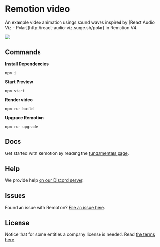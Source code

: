 # Remotion video

<p align="left">
  An example video animation usings sound waves inspired by [React Audio Viz - Polar](http://react-audio-viz.surge.sh/polar) in Remotion V4.
</p>

<p>
<a href="https://www.buymeacoffee.com/alexfernandez"><img src="https://img.buymeacoffee.com/button-api/?text=Buy me a coffee&emoji=&slug=alexfernandez&button_colour=FFDD00&font_colour=000000&font_family=Cookie&outline_colour=000000&coffee_colour=ffffff" /></a>
</p>

## Commands

**Install Dependencies**

```console
npm i
```

**Start Preview**

```console
npm start
```

**Render video**

```console
npm run build
```

**Upgrade Remotion**

```console
npm run upgrade
```

## Docs

Get started with Remotion by reading the [fundamentals page](https://www.remotion.dev/docs/the-fundamentals).

## Help

We provide help [on our Discord server](https://discord.gg/6VzzNDwUwV).

## Issues

Found an issue with Remotion? [File an issue here](https://github.com/remotion-dev/remotion/issues/new).

## License

Notice that for some entities a company license is needed. Read [the terms here](https://github.com/remotion-dev/remotion/blob/main/LICENSE.md).
